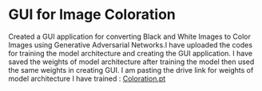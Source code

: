 # GUI for Image Coloration
Created a GUI application for converting Black and White Images to Color Images using Generative Adversarial Networks.I have uploaded the codes for training the model architecture and creating the GUI application. I have saved the weights of model architecture after training the model then used the same weights in creating GUI. I am pasting the drive link for weights of model architecture I have trained : [Coloration.pt](https://drive.google.com/file/d/146obo9Dnd-J8I6bNNylEJGh__TZKEX5-/view?usp=share_link)
